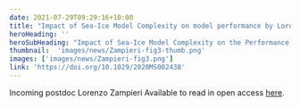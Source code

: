 ```yaml
---
date: 2021-07-29T09:29:16+10:00
title: "Impact of Sea-Ice Model Complexity on model performance by Lorenzo Zampieri "
heroHeading: ''
heroSubHeading: "Impact of Sea-Ice Model Complexity on the Performance of an Unstructured-Mesh Sea-Ice/Ocean Model under Different Atmospheric Forcings"
thumbnail:  'images/news/Zampieri-fig3-thumb.png'
images: ['images/news/Zampieri-fig3.png']
link: 'https://doi.org/10.1029/2020MS002438' 
---
```


Incoming postdoc Lorenzo Zampieri  Available to read in open access [here]( https://doi.org/10.1029/2020MS002438).